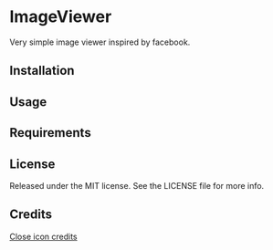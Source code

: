 # ImageViewer
Very simple image viewer inspired by facebook.

## Installation

## Usage

## Requirements

## License

Released under the MIT license. See the LICENSE file for more info.

## Credits

<a href="https://icons8.com/web-app/3058/Close">Close icon credits</a>
